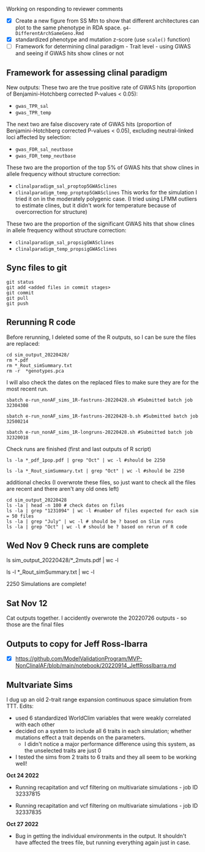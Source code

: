 Working on responding to reviewer comments

- [x] Create a new figure from SS Mtn to show that different architectures can plot to the same phenotype in RDA space. `g4-DifferentArchSameGeno.Rmd`
- [x] standardized phenotype and mutation z-score (use `scale()` function)
- [ ] Framework for determining clinal paradigm - Trait level - using GWAS and seeing if GWAS hits show clines or not

## Framework for assessing clinal paradigm

New outputs:
These two are the true positive rate of GWAS hits (proportion of Benjamini-Hotchberg corrected P-values < 0.05):
- `gwas_TPR_sal`
- `gwas_TPR_temp`

The next two are false discovery rate of GWAS hits (proportion of Benjamini-Hotchberg corrected P-values < 0.05), excluding neutral-linked loci affected by selection:
- `gwas_FDR_sal_neutbase`
- `gwas_FDR_temp_neutbase`  

These two are the proportion of the top 5% of GWAS hits that show clines in allele frequency without structure correction:
- `clinalparadigm_sal_proptop5GWASclines`
- `clinalparadigm_temp_proptop5GWASclines`
This works for the simulation I tried it on in the moderately polygenic case. (I tried using LFMM outliers to estimate clines, but it didn't work for temperature because of overcorrection for structure)

These two are the proportion of the significant GWAS hits that show clines in allele frequency without structure correction:
- `clinalparadigm_sal_propsigGWASclines`
- `clinalparadigm_temp_propsigGWASclines`

## Sync files to git
```
git status
git add <added files in commit stages>
git commit
git pull
git push
```

## Rerunning R code

Before rerunning, I deleted some of the R outputs, so I can be sure the files are replaced:

```
cd sim_output_20220428/
rm *.pdf
rm *_Rout_simSummary.txt
rm -r  *genotypes.pca
```

I will also check the dates on the replaced files to make sure they are for the most recent run.

```
sbatch e-run_nonAF_sims_1R-fastruns-20220428.sh #Submitted batch job 32304308

sbatch e-run_nonAF_sims_1R-fastruns-20220428-b.sh #Submitted batch job 32500214

sbatch e-run_nonAF_sims_1R-longruns-20220428.sh #Submitted batch job 32320018
```

Check runs are finished (first and last outputs of R script)
```
ls -la *_pdf_1pop.pdf | grep "Oct" | wc -l #should be 2250

ls -la *_Rout_simSummary.txt | grep "Oct" | wc -l #should be 2250
```

additional checks (I overwrote these files, so just want to check all the files are recent and there aren't any old ones left)

```
cd sim_output_20220428
ls -la | head -n 100 # check dates on files
ls -la | grep "1231094" | wc -l #number of files expected for each sim = 50 files
ls -la | grep "July" | wc -l # should be ? based on Slim runs
ls -la | grep "Oct" | wc -l # should be ? based on rerun of R code

```
## Wed Nov 9 Check runs are complete

ls sim_output_20220428/*_2muts.pdf | wc -l

ls -l *_Rout_simSummary.txt | wc -l 

2250 Simulations are complete!

## Sat Nov 12
Cat outputs together. I accidently overwrote the 20220726 outputs - so those are the final files


## Outputs to copy for Jeff Ross-Ibarra

-[x] https://github.com/ModelValidationProgram/MVP-NonClinalAF/blob/main/notebook/20220914_JeffRossIbarra.md

## Multvariate Sims
I dug up an old 2-trait range expansion continuous space simulation from TTT. Edits:
- used 6 standardized WorldClim variables that were weakly correlated with each other
- decided on a system to include all 6 traits in each simulation; whether mutations effect a trait depends on the parameters. 
  - I didn't notice a major performance difference using this system, as the unselected traits are just 0
-  I tested the sims from 2 traits to 6 traits and they all seem to be working well!

**Oct 24 2022**
- Running recapitation and vcf filtering on multivariate simulations - job ID 32337815

- Running recapitation and vcf filtering on multivariate simulations - job ID 32337835

**Oct 27 2022**
- Bug in getting the individual environments in the output. It shouldn't have affected the trees file, but running everything again just in case.


